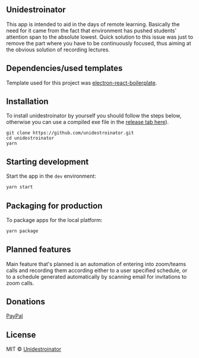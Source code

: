 ## Unidestroinator

This app is intended to aid in the days of remote learning. Basically the need for it came from the fact that environment has pushed students' attention span to the absolute lowest. Quick solution to this issue was just to remove the part where you have to be continuously focused, thus aiming at the obvious solution of recording lectures.

## Dependencies/used templates

Template used for this project was [electron-react-boilerplate](https://github.com/electron-react-boilerplate/electron-react-boilerplate).

## Installation

To install unidestroinator by yourself you should follow the steps below, otherwise you can use a compiled exe file in the [release tab here](https://github.com/BlankTiger/unidestroinator/releases/tag/v0.0.1-alpha)).

```
git clone https://github.com/unidestroinator.git
cd unidestroinator
yarn
```

## Starting development

Start the app in the `dev` environment:

```bash
yarn start
```

## Packaging for production

To package apps for the local platform:

```bash
yarn package
```

## Planned features

Main feature that's planned is an automation of entering into zoom/teams calls and recording them according either to a user specified schedule, or to a schedule generated automatically by scanning email for invitations to zoom calls.

## Donations

[PayPal](paypal.me/maciejurban)

## License

MIT © [Unidestroinator](https://github.com/BlankTiger/unidestroinator)
